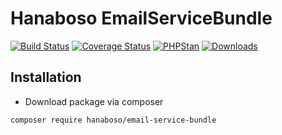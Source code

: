 Hanaboso EmailServiceBundle
=====================

[![Build Status](https://travis-ci.org/hanaboso/email-service-bundle.svg?branch=master)](https://travis-ci.org/hanaboso/email-service-bundle)
[![Coverage Status](https://coveralls.io/repos/github/email-service-bundle/badge.svg?branch=master)](https://coveralls.io/github/hanaboso/email-service-bundle?branch=master)
[![PHPStan](https://img.shields.io/badge/PHPStan-level%208-brightgreen)](https://img.shields.io/badge/PHPStan-level%208-brightgreen)
[![Downloads](https://img.shields.io/packagist/dt/hanaboso/email-service-bundle)](https://packagist.org/packages/hanaboso/email-service-bundle)

Installation
-----------
* Download package via composer
```bash
composer require hanaboso/email-service-bundle
```
